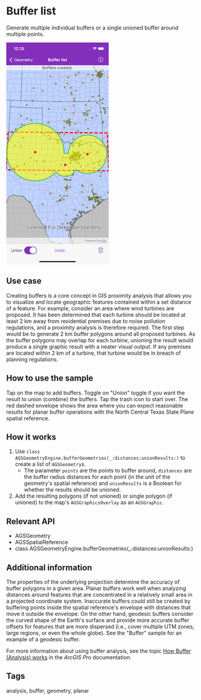 # Buffer list

Generate multiple individual buffers or a single unioned buffer around multiple points.

![Image of Buffer list](buffer-list.png)

## Use case

Creating buffers is a core concept in GIS proximity analysis that allows you to visualize and locate geographic features contained within a set distance of a feature. For example, consider an area where wind turbines are proposed. It has been determined that each turbine should be located at least 2 km away from residential premises due to noise pollution regulations, and a proximity analysis is therefore required. The first step would be to generate 2 km buffer polygons around all proposed turbines. As the buffer polygons may overlap for each turbine, unioning the result would produce a single graphic result with a neater visual output. If any premises are located within 2 km of a turbine, that turbine would be in breach of planning regulations.

## How to use the sample

Tap on the map to add buffers. Toggle on "Union" toggle if you want the result to union (combine) the buffers. Tap the trash icon to start over. The red dashed envelope shows the area where you can expect reasonable results for planar buffer operations with the North Central Texas State Plane spatial reference.

## How it works

1. Use `class AGSGeometryEngine.bufferGeometries(_:distances:unionResults:)` to create a list of `AGSGeometry`s.
    * The parameter `points` are the points to buffer around, `distances` are the buffer radius distances for each point (in the unit of the geometry's spatial reference) and `unionResults` is a Boolean for whether the results should be unioned.
2. Add the resulting polygons (if not unioned) or single polygon (if unioned) to the map's `AGSGraphicsOverlay` as an `AGSGraphic`.

## Relevant API

* AGSGeometry
* AGSSpatialReference
* class AGSGeometryEngine.bufferGeometries(_:distances:unionResults:)

## Additional information

The properties of the underlying projection determine the accuracy of buffer polygons in a given area. Planar buffers work well when analyzing distances around features that are concentrated in a relatively small area in a projected coordinate system. Inaccurate buffers could still be created by buffering points inside the spatial reference's envelope with distances that move it outside the envelope. On the other hand, geodesic buffers consider the curved shape of the Earth's surface and provide more accurate buffer offsets for features that are more dispersed (i.e., cover multiple UTM zones, large regions, or even the whole globe). See the "Buffer" sample for an example of a geodesic buffer.

For more information about using buffer analysis, see the topic [How Buffer (Analysis) works](https://pro.arcgis.com/en/pro-app/tool-reference/analysis/how-buffer-analysis-works.htm) in the *ArcGIS Pro* documentation.

## Tags

analysis, buffer, geometry, planar
